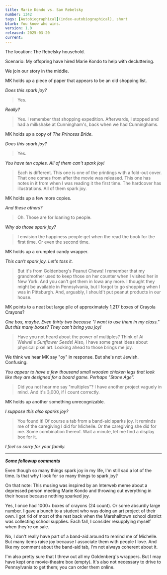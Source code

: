 ```yaml
---
title: Marie Kondo vs. Sam Rebelsky
number: 1342
tags: [Autobiographical](index-autobiographical), short
blurb: You know who wins.
version: 1.0
released: 2025-03-20
current: 
---
```

The location: The Rebelsky household.

Scenario: My offspring have hired Marie Kondo to help with decluttering.

We join our story in the middle.

MK holds up a piece of paper that appears to be an old shopping list.

_Does this spark joy?_

> Yes. 

_Really?_

> Yes. I remember that shopping expedition. Afterwards, I stopped and had a milkshake at Cunningham's, back when we had Cunninghams.

MK holds up a copy of _The Princess Bride_.

_Does this spark joy?_

> Yes.

_You have ten copies. All of them can't spark joy!_

> Each is different. This one is one of the printings with a fold-out cover. That one comes from after the movie was released. This one has notes in it from when I was reading it the first time. The hardcover has illustrations. All of them spark joy.

MK holds up a few more copies.

_And these others?_

> Oh. Those are for loaning to people.

_Why do those spark joy?_

> I envision the happiness people get when the read the book for the first time. Or even the second time.

MK holds up a crumpled candy wrapper.

_This can't spark joy. Let's toss it._

> But it's from Goldenberg's Peanut Chews! I remember that my grandmother used to keep those on her counter when I visited her in New York. And you can't get them in Iowa any more. I thought they might be available in Pennsylvania, but I forgot to go shopping when I was in Pittsburgh. And, arguably, I should't put peanut products in our house.

MK points to a neat but large pile of approximately 1,217 boxes of Crayola Crayons?

_One box, maybe. Even thirty two because "I want to use them in my class." But this many boxes? They can't bring you joy!_

> Have you not heard about the power of multiples? Think of Ai Weiwei's _Sunflower Seeds_! Also, I have some great ideas about physical pixel art. Looking ahead to those brings me joy.

We think we hear MK say "oy" in response. But she's not Jewish. Confusing.

_You appear to have a few thousand small wooden chicken legs that look like they are designed for a board game. Perhaps "Stone Age"._

> Did you not hear me say "multiples"? I have another project vaguely in mind. And it's 3,000, if I count correctly.

MK holds up another something unrecognizable.

_I suppose this also sparks joy?_

> You found it! Of course a tab from a band-aid sparks joy. It reminds me of the caregiving I did for Michelle. Or the caregiving she did for me. Some combination thereof. Wait a minute, let me find a display box for it.

_I feel so sorry for your family._

---

**_Some followup comments_**

Even though so many things spark joy in my life, I'm still sad a lot of the time. Is that why I look for so many things to spark joy?

On that note: This musing was inspired by an Interweb meme about a depressed person meeting Marie Kondo and throwing out everything in their house because nothing sparked joy.

Yes, I once had 1000+ boxes of crayons (24 count). Or some absurdly large number. I gave a bunch to a student who was doing an art project of their own. I got rid of most of the rest back when the Marshalltown school district was collecting school supplies. Each fall, I consider resupplying myself when they're on sale.

No, I don't really have part of a band-aid around to remind me of Michelle. But many items raise joy because I associate them with people I love. And like my comment about the band-aid tab, I'm not always coherent about it. 

I'm also pretty sure that I threw out all my Goldenberg's wrappers. But I may have kept one movie-theatre box (empty). It's also not necessary to drive to Pennsylvania to get them; you can order them online.

